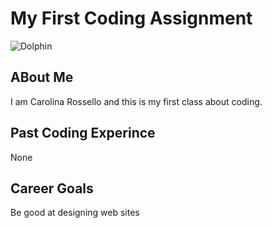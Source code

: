# My First Coding Assignment
![Dolphin](https://www.thoughtco.com/thmb/AvVf2u-2pJZC0aQD-kUlv2ESZD4=/5120x2880/smart/filters:no_upscale()/atlantic-bottlenose-dolphin--jumping-high-during-a-dolphin-training-demonstration-154724035-59ce93949abed50011352530.jpg)
## ABout Me 
I am Carolina Rossello and this is my first class about coding. 
## Past Coding Experince
None
## Career Goals
Be good at designing web sites 